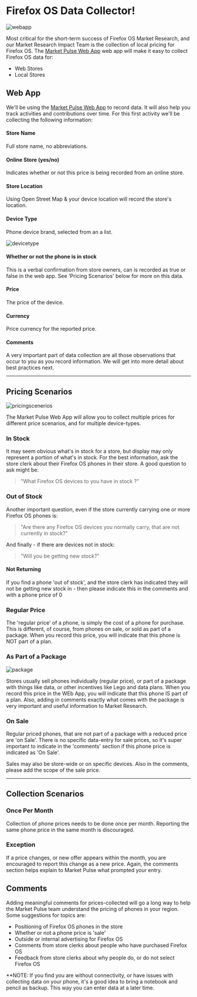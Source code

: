 
# Firefox OS Data Collector!

![webapp](http://tiptoes.ca/wp-content/uploads/2015/02/2015-02-28_1308.png)

Most critical for the short-term success of Firefox OS Market Research, and our Market Research Impact Team is the collection of local pricing for Firefox OS. The [Market Pulse Web App](https://marketpulse.mozilla.community/) web app will make it easy to collect Firefox OS data for:

* Web Stores
* Local Stores

## Web App

We'll be using the [Market Pulse Web App](https://marketpulse.mozilla.community) to record data. It will also help you track activities and contributions over time.  For this first activity we'll be collecting the following information:

#### Store Name
Full store name, no abbreviations.

#### Online Store (yes/no)
Indicates whether or not this price is being recorded from an online store.  

#### Store Location
Using Open Street Map & your device location will record the store's location.

#### Device Type
Phone device brand, selected from an a list.

![devicetype](http://tiptoes.ca/wp-content/uploads/2015/03/2015-03-01_0941.png)


#### Whether or not the phone is in stock

This is a verbal confirmation from store owners, can is recorded as true or false in the web app.  See 'Pricing Scenarios' below for more on this data.

#### Price 
The price of the device.

#### Currency
Price currency for the reported price.

#### Comments
A very important part of data collection are all those observations that occur to you as you record information. We will get into more detail about best practices next.

---


## Pricing Scenarios

![pricingscenerios](http://tiptoes.ca/wp-content/uploads/2015/02/sale-tags1.png)

The Market Pulse Web App will allow you to collect multiple prices for different price scenarios, and for multiple device-types.  

### In Stock

It may seem obvious what's in stock for a store, but display may only represent a portion of what's in stock. 
For the best information, ask the store clerk about their Firefox OS phones in their store. A good question to ask might be:

> "What Firefox OS devices to you have in stock ?"

### Out of Stock

Another important question, even if the store currently carrying one or more Firefox OS phones is:

> "Are there any Firefox OS devices you normally carry, that are not currently in stock?"

And finally  - if there are devices not in stock:

> "Will you be getting new stock?"

#### Not Returning

If you find a phone 'out of stock', and the store clerk has indicated they will not be getting new stock in - then please indicate this in the comments and with a phone price of 0

### Regular Price

The 'regular price' of a phone, is simply the cost of a phone for purchase. This is different, of course, from phones on sale, or sold as part of a package.  When you record this price, you will indicate that this phone is NOT part of a plan.

### As Part of a Package

![package](http://tiptoes.ca/wp-content/uploads/2015/03/2015-03-01_1751.png)

Stores usually sell phones individually (regular price), or part of a package with things like data, or other incentives like Lego and data plans.  When you record this price in the WEb App, you will indicate that this phone IS part of a plan.   Also, adding in comments exactly what comes with the package is very important and useful information to Market Research.

### On Sale

Regular priced phones, that are not part of a package with a reduced price are 'on Sale'.  There is no specific data-entry for sale prices, so it's super important to indicate in the 'comments' section if this phone price is indicated as 'On Sale'.  

Sales may also be store-wide or on specific devices.  Also in the comments, please add the scope of the sale price.

---


## Collection Scenarios

### Once Per Month

Collection of phone prices needs to be done once per month.  Reporting the same phone price in the same month is discouraged.  

### Exception

If a price changes, or new offer appears within the month, you are encouraged to report this change as a new price. Again, the comments section helps explain to Market Pulse what prompted your entry.

## Comments

Adding meaningful comments for prices-collected will go a long way to help the Market Pulse team understand the pricing of phones in your region.   Some suggestions for topics are:

* Positioning of Firefox OS phones in the store
* Whether or not a phone price is 'sale'
* Outside or internal advertising for Firefox OS
* Comments from store clerks about people who have purchased Firefox OS
* Feedback from store clerks about why people do, or do not select Firefox OS

**NOTE: If you find you are without connectivity, or have issues with collecting data on your phone, it's a good idea to bring a notebook and pencil as backup.  This way you can enter data at a later time. 


